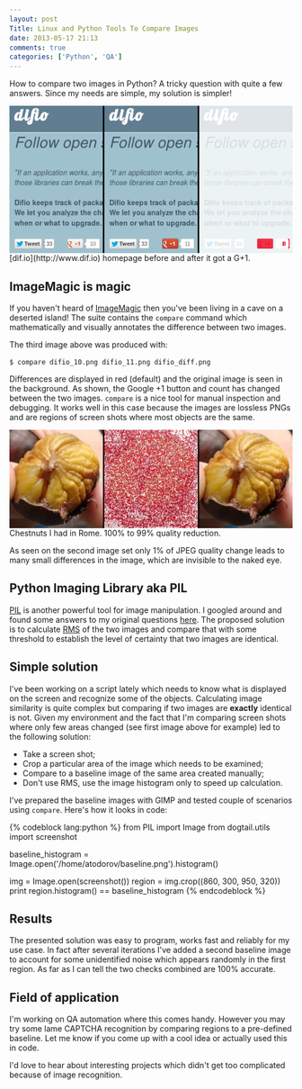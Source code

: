 ```yaml
---
layout: post
Title: Linux and Python Tools To Compare Images
date: 2013-05-17 21:13
comments: true
categories: ['Python', 'QA']
---
```


How to compare two images in Python? A tricky question with quite a few answers.
Since my needs are simple, my solution is simpler!

<img src="/images/difio_compare.png" alt="Difio Google +1 changes" style="clear:both;display:block"/>
[dif.io](http://www.dif.io) homepage before and after it got a G+1.

ImageMagic is magic
-------------------

If you haven't heard of [ImageMagic](http://www.imagemagick.org/) then you've been
living in a cave on a deserted island! The suite contains the `compare` command
which mathematically and visually annotates the difference between two images.

The third image above was produced with:

    $ compare difio_10.png difio_11.png difio_diff.png

Differences are displayed in red (default) and the original image is seen in the
background. As shown, the Google +1 button and count has changed between the two
images. `compare` is a nice tool for manual inspection and debugging.
It works well in this case because the images are lossless PNGs and are regions of
screen shots where most objects are the same.


<img src="/images/chestnut_compare.jpg" alt="JPEG quality reduction" style="clear:both;display:block"/>
Chestnuts I had in Rome. 100% to 99% quality reduction.

As seen on the second image set only 1% of JPEG quality change leads to many small
differences in the image, which are invisible to the naked eye.



Python Imaging Library aka PIL
-------------------------------

[PIL](http://www.pythonware.com/products/pil/) is another powerful tool for
image manipulation. I googled around and found some answers to my original
questions
[here](http://stackoverflow.com/questions/1927660/compare-two-images-the-python-linux-way).
The proposed solution is to calculate
[RMS](https://en.wikipedia.org/wiki/Root_mean_square) of the two images
and compare that with some threshold to establish the level of certainty that
two images are identical.

Simple solution
----------------

I've been working on a script lately which needs to know what is displayed on
the screen and recognize some of the objects. Calculating image similarity is
quite complex but comparing if two images are **exactly** identical is not.
Given my environment and the fact
that I'm comparing screen shots where only few areas changed
(see first image above for example) led to the following solution: 

* Take a screen shot;
* Crop a particular area of the image which needs to be examined;
* Compare to a baseline image of the same area created manually;
* Don't use RMS, use the image histogram only to speed up calculation.


I've prepared the baseline images with GIMP and tested couple of scenarios
using `compare`. Here's how it looks in code:

{% codeblock lang:python %}
from PIL import Image
from dogtail.utils import screenshot

baseline_histogram = Image.open('/home/atodorov/baseline.png').histogram()

img = Image.open(screenshot())
region = img.crop((860, 300, 950, 320))
print region.histogram() == baseline_histogram
{% endcodeblock %}


Results
-------

The presented solution was easy to program, works fast and reliably for my use case.
In fact after several iterations I've added a second baseline image to account for some
unidentified noise which appears randomly in the first region. As far as I can tell
the two checks combined are 100% accurate. 


Field of application
---------------------

I'm working on QA automation where this comes handy. However you may try some
lame CAPTCHA recognition by comparing regions to a pre-defined baseline. Let me know
if you come up with a cool idea or actually used this in code. 

I'd love to hear
about interesting projects which didn't get too complicated because of image
recognition.

